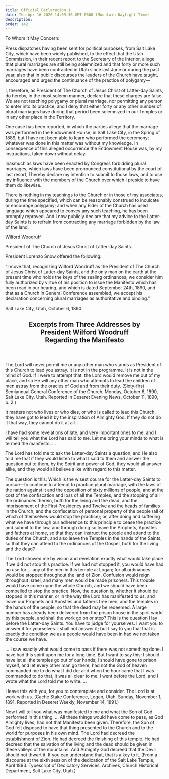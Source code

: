 ```yaml
---
title: Official Declaration 1
date: Thu Apr 16 2020 14:09:36 GMT-0600 (Mountain Daylight Time)
description: 
order: 142
---
```


<div class="opening-block"><p>To Whom It May Concern:</p></div>
<p>
  Press dispatches having been sent for political purposes, from Salt Lake City,
  which have been widely published, to the effect that the Utah Commission, in
  their recent report to the Secretary of the Interior, allege that plural
  marriages are still being solemnized and that forty or more such marriages
  have been contracted in Utah since last June or during the past year, also
  that in public discourses the leaders of the Church have taught, encouraged
  and urged the continuance of the practice of polygamy&#x2014;
</p>
<span></span>
<p>
  I, therefore, as President of The Church of Jesus Christ of Latter-day Saints,
  do hereby, in the most solemn manner, declare that these charges are false. We
  are not teaching polygamy or plural marriage, nor permitting any person to
  enter into its practice, and I deny that either forty or any other number of
  plural marriages have during that period been solemnized in our Temples or in
  any other place in the Territory.
</p>
<p>
  One case has been reported, in which the parties allege that the marriage was
  performed in the Endowment House, in Salt Lake City, in the Spring of 1889,
  but I have not been able to learn who performed the ceremony; whatever was
  done in this matter was without my knowledge. In consequence of this alleged
  occurrence the Endowment House was, by my instructions, taken down without
  delay.
</p>
<p>
  Inasmuch as laws have been enacted by Congress forbidding plural marriages,
  which laws have been pronounced constitutional by the court of last resort, I
  hereby declare my intention to submit to those laws, and to use my influence
  with the members of the Church over which I preside to have them do likewise.
</p>
<p>
  There is nothing in my teachings to the Church or in those of my associates,
  during the time specified, which can be reasonably construed to inculcate or
  encourage polygamy; and when any Elder of the Church has used language which
  appeared to convey any such teaching, he has been promptly reproved. And I now
  publicly declare that my advice to the Latter-day Saints is to refrain from
  contracting any marriage forbidden by the law of the land.
</p>
<div class="closing-block">
  <p>Wilford Woodruff</p>
  <p>President of The Church of Jesus Christ of Latter-day Saints.</p>
</div>
<p>President Lorenzo Snow offered the following:</p>
<p>
  &#x201C;I move that, recognizing Wilford Woodruff as the President of The
  Church of Jesus Christ of Latter-day Saints, and the only man on the earth at
  the present time who holds the keys of the sealing ordinances, we consider him
  fully authorized by virtue of his position to issue the Manifesto which has
  been read in our hearing, and which is dated September 24th, 1890, and that as
  a Church in General Conference assembled, we accept his declaration concerning
  plural marriages as authoritative and binding.&#x201D;
</p>
<div class="closing-block">
  <div class="date"><p>Salt Lake City, Utah, October 6, 1890.</p></div>
</div>
<section id="sec_excerpts">
  <header>
    <h2 data-aid="128372167" id="title1">
      Excerpts from Three Addresses by <br />President Wilford Woodruff
      <br />Regarding the Manifesto
    </h2>
  </header>
  <p>
    The Lord will never permit me or any other man who stands as President of
    this Church to lead you astray. It is not in the programme. It is not in the
    mind of God. If I were to attempt that, the Lord would remove me out of my
    place, and so He will any other man who attempts to lead the children of men
    astray from the oracles of God and from their duty. (Sixty-first Semiannual
    General Conference of the Church, Monday, October 6, 1890, Salt Lake City,
    Utah. Reported in Deseret Evening News, October 11, 1890, p.&#xA0;2.)
  </p>
  <p>
    It matters not who lives or who dies, or who is called to lead this Church,
    they have got to lead it by the inspiration of Almighty God. If they do not
    do it that way, they cannot do it at all.&#xA0;&#x2026;
  </p>
  <span></span>
  <p>
    I have had some revelations of late, and very important ones to me, and I
    will tell you what the Lord has said to me. Let me bring your minds to what
    is termed the manifesto.&#xA0;&#x2026;
  </p>
  <p>
    The Lord has told me to ask the Latter-day Saints a question, and He also
    told me that if they would listen to what I said to them and answer the
    question put to them, by the Spirit and power of God, they would all answer
    alike, and they would all believe alike with regard to this matter.
  </p>
  <p>
    The question is this: Which is the wisest course for the Latter-day Saints
    to pursue&#x2014;to continue to attempt to practice plural marriage, with
    the laws of the nation against it and the opposition of sixty millions of
    people, and at the cost of the confiscation and loss of all the Temples, and
    the stopping of all the ordinances therein, both for the living and the
    dead, and the imprisonment of the First Presidency and Twelve and the heads
    of families in the Church, and the confiscation of personal property of the
    people (all of which of themselves would stop the practice); or, after doing
    and suffering what we have through our adherence to this principle to cease
    the practice and submit to the law, and through doing so leave the Prophets,
    Apostles and fathers at home, so that they can instruct the people and
    attend to the duties of the Church, and also leave the Temples in the hands
    of the Saints, so that they can attend to the ordinances of the Gospel, both
    for the living and the dead?
  </p>
  <p>
    The Lord showed me by vision and revelation exactly what would take place if
    we did not stop this practice. If we had not stopped it, you would have had
    no use for &#x2026; any of the men in this temple at Logan; for all
    ordinances would be stopped throughout the land of Zion. Confusion would
    reign throughout Israel, and many men would be made prisoners. This trouble
    would have come upon the whole Church, and we should have been compelled to
    stop the practice. Now, the question is, whether it should be stopped in
    this manner, or in the way the Lord has manifested to us, and leave our
    Prophets and Apostles and fathers free men, and the temples in the hands of
    the people, so that the dead may be redeemed. A large number has already
    been delivered from the prison house in the spirit world by this people, and
    shall the work go on or stop? This is the question I lay before the
    Latter-day Saints. You have to judge for yourselves. I want you to answer it
    for yourselves. I shall not answer it; but I say to you that that is exactly
    the condition we as a people would have been in had we not taken the course
    we have.
  </p>
  <p>
    &#x2026; I saw exactly what would come to pass if there was not something
    done. I have had this spirit upon me for a long time. But I want to say
    this: I should have let all the temples go out of our hands; I should have
    gone to prison myself, and let every other man go there, had not the God of
    heaven commanded me to do what I did do; and when the hour came that I was
    commanded to do that, it was all clear to me. I went before the Lord, and I
    wrote what the Lord told me to write.&#xA0;&#x2026;
  </p>
  <p>
    I leave this with you, for you to contemplate and consider. The Lord is at
    work with us. (Cache Stake Conference, Logan, Utah, Sunday, November 1,
    1891. Reported in Deseret Weekly, November 14, 1891.)
  </p>
  <p>
    Now I will tell you what was manifested to me and what the Son of God
    performed in this thing. &#x2026; All these things would have come to pass,
    as God Almighty lives, had not that Manifesto been given. Therefore, the Son
    of God felt disposed to have that thing presented to the Church and to the
    world for purposes in his own mind. The Lord had decreed the establishment
    of Zion. He had decreed the finishing of this temple. He had decreed that
    the salvation of the living and the dead should be given in these valleys of
    the mountains. And Almighty God decreed that the Devil should not thwart it.
    If you can understand that, that is a key to it. (From a discourse at the
    sixth session of the dedication of the Salt Lake Temple, April 1893.
    Typescript of Dedicatory Services, Archives, Church Historical Department,
    Salt Lake City, Utah.)
  </p>
</section>
